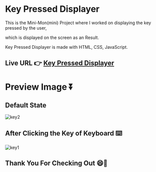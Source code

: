 # Key Pressed Displayer

This is the Mini-Mon(mini) Project where I worked on displaying the key pressed by the user, 

which is displayed on the screen as an Result.

Key Pressed Displayer is made with HTML, CSS, JavaScript.

## Live URL 👉 [Key Pressed Displayer](https://key-pressed-displayer.netlify.app/)

# Preview Image ⏬

## Default State
![key2](https://github.com/Thoufiq-Uchiha-23/Key-Pressed-Displayer/assets/143873191/c9816a16-2995-4633-8ce3-875fc5fdff53)

## After Clicking the Key of Keyboard ⌨️

![key1](https://github.com/Thoufiq-Uchiha-23/Key-Pressed-Displayer/assets/143873191/efa7612a-f461-4ee7-8651-82de16b70dc1)

## Thank You For Checking Out 😄🙋

